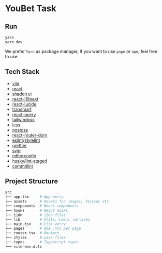 # YouBet Task

## Run


```sh
yarn
yarn dev
```

We prefer `Yarn` as package manager, If you want to use `pnpm` or `npm`, feel free to use


## Tech Stack

- [vite](https://vitejs.dev/)
- [react](https://reactjs.org/)
- [shadcn ui](https://ui.shadcn.com/)
- [react-i18next](https://github.com/i18next/react-i18next)
- [react-lucide](https://lucide.dev/)
- [transmart](https://github.com/Quilljou/transmart)
- [react-query](https://tanstack.com/query/latest/)
- [tailwindcss](https://tailwindcss.com/)
- [less](http://lesscss.org/)
- [postcss](https://postcss.org/)
- [react-router-dom](https://reactrouter.com/en/6.16.0)
- [eslint](https://eslint.org/)/[stylelint](https://stylelint.io/)
- [prettier](https://prettier.io/)
- [svgr](https://react-svgr.com/)
- [editorconfig](https://editorconfig.org/)
- [husky](https://typicode.github.io/husky/#/)/[lint-staged](https://github.com/okonet/lint-staged)
- [commitlint](https://commitlint.js.org/)


## Project Structure

```sh
src
├── app.tsx     # App entry
├── assets      # Assets for images, favicon etc
├── components  # React components
├── hooks       # React hooks
├── i18n        # i18n files
├── lib         # Utils、tools、services
├── main.tsx    # File entry
├── pages       # One .tsx per page
├── router.tsx  # Routers
├── styles      # Less files
├── types       # Typescript types
└── vite-env.d.ts
